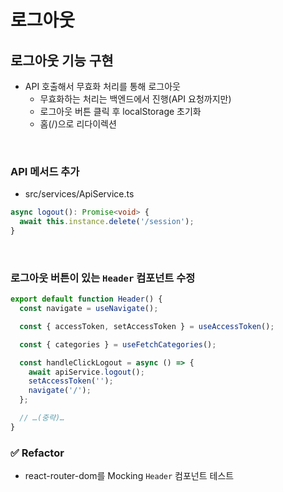 # 로그아웃

## 로그아웃 기능 구현

- API 호출해서 무효화 처리를 통해 로그아웃
  - 무효화하는 처리는 백엔드에서 진행(API 요청까지만)
  - 로그아웃 버튼 클릭 후 localStorage 초기화
  - 홈(/)으로 리다이렉션

<br/>

### API 메서드 추가

- src/services/ApiService.ts

```ts
async logout(): Promise<void> {
  await this.instance.delete('/session');
}
```

<br/>

### 로그아웃 버튼이 있는 `Header` 컴포넌트 수정

```jsx
export default function Header() {
  const navigate = useNavigate();

  const { accessToken, setAccessToken } = useAccessToken();

  const { categories } = useFetchCategories();

  const handleClickLogout = async () => {
    await apiService.logout();
    setAccessToken('');
    navigate('/');
  };

  // …(중략)…
}
```

### ✅ Refactor

- react-router-dom를 Mocking `Header` 컴포넌트 테스트
